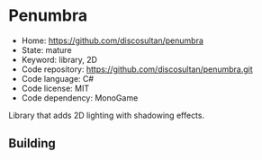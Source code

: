 # Penumbra

- Home: https://github.com/discosultan/penumbra
- State: mature
- Keyword: library, 2D
- Code repository: https://github.com/discosultan/penumbra.git
- Code language: C#
- Code license: MIT
- Code dependency: MonoGame

Library that adds 2D lighting with shadowing effects.

## Building

